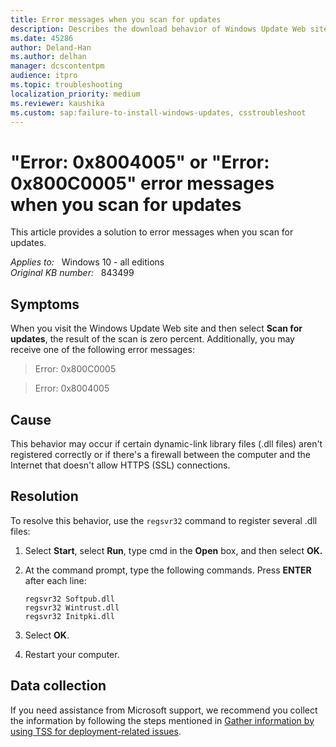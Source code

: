 ```yaml
---
title: Error messages when you scan for updates
description: Describes the download behavior of Windows Update Web site and the error messages that can occur.
ms.date: 45286
author: Deland-Han
ms.author: delhan
manager: dcscontentpm
audience: itpro
ms.topic: troubleshooting
localization_priority: medium
ms.reviewer: kaushika
ms.custom: sap:failure-to-install-windows-updates, csstroubleshoot
---
```

# "Error: 0x8004005" or "Error: 0x800C0005" error messages when you scan for updates

This article provides a solution to error messages when you scan for updates.

_Applies to:_ &nbsp; Windows 10 - all editions  
_Original KB number:_ &nbsp; 843499

## Symptoms

When you visit the Windows Update Web site and then select **Scan for updates**, the result of the scan is zero percent. Additionally, you may receive one of the following error messages:
> Error: 0x800C0005

> Error: 0x8004005

## Cause

This behavior may occur if certain dynamic-link library files (.dll files) aren't registered correctly or if there's a firewall between the computer and the Internet that doesn't allow HTTPS (SSL) connections.

## Resolution

To resolve this behavior, use the `regsvr32` command to register several .dll files:

1. Select **Start**, select **Run**, type cmd in the **Open** box, and then select **OK.**  
2. At the command prompt, type the following commands. Press **ENTER** after each line:

    ```console
    regsvr32 Softpub.dll
    regsvr32 Wintrust.dll
    regsvr32 Initpki.dll
    ```

3. Select **OK**.
4. Restart your computer.

## Data collection

If you need assistance from Microsoft support, we recommend you collect the information by following the steps mentioned in [Gather information by using TSS for deployment-related issues](../windows-troubleshooters/gather-information-using-tss-deployment.md).
